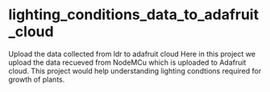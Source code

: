 # lighting_conditions_data_to_adafruit_cloud
Upload the data collected from ldr to adafruit cloud
Here in this project we upload the data recueved from NodeMCu which is uploaded to Adafruit cloud.
This project would help understanding lighting condtions required for growth of plants.
